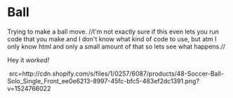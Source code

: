# Ball
Trying to make a ball move.
//I'm not exactly sure if this even lets you run code that you make and I don't know what kind of code to use, but atm I only know html and only a small amount of that so lets see what happens.//
<body>
  <p> Hey it <i> worked! </i> </p>
  <p> <img> src=http://cdn.shopify.com/s/files/1/0257/6087/products/48-Soccer-Ball-Solo_Single_Front_ee0e6213-8997-45fc-bfc5-483ef2dc1391.png?v=1524766022 </img> </p>
  

</body>

